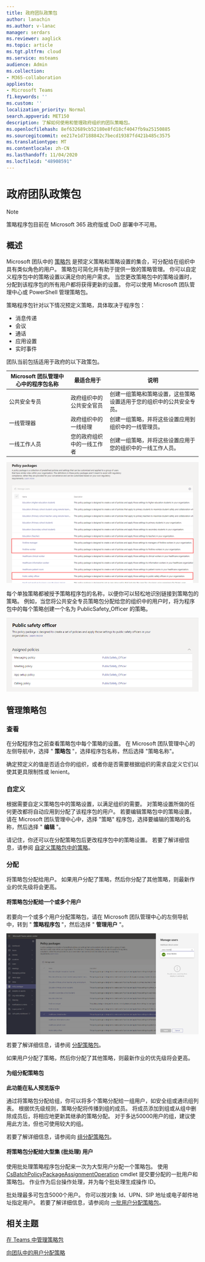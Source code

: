```yaml
---
title: 政府团队政策包
author: lanachin
ms.author: v-lanac
manager: serdars
ms.reviewer: aaglick
ms.topic: article
ms.tgt.pltfrm: cloud
ms.service: msteams
audience: Admin
ms.collection:
- M365-collaboration
appliesto:
- Microsoft Teams
f1.keywords: ''
ms.custom: ''
localization_priority: Normal
search.appverid: MET150
description: 了解如何使用和管理政府组织的团队策略包。
ms.openlocfilehash: 8ef632689cb52180e8fd18cf4047fb9a25150885
ms.sourcegitcommit: ee217e1d7188842c7becd19387fd421b485c3575
ms.translationtype: MT
ms.contentlocale: zh-CN
ms.lasthandoff: 11/04/2020
ms.locfileid: "48908591"
---
```

# <a name="teams-policy-packages-for-government"></a>政府团队政策包

> [!NOTE]
> 策略程序包目前在 Microsoft 365 政府版或 DoD 部署中不可用。

## <a name="overview"></a>概述

Microsoft 团队中的 [策略包](manage-policy-packages.md) 是预定义策略和策略设置的集合，可分配给在组织中具有类似角色的用户。 策略包可简化并有助于提供一致的策略管理。 你可以自定义程序包中的策略设置以满足你的用户需求。 当您更改策略包中的策略设置时，分配到该程序包的所有用户都将获得更新的设置。 你可以使用 Microsoft 团队管理中心或 PowerShell 管理策略包。

策略程序包针对以下情况预定义策略，具体取决于程序包：

- 消息传递
- 会议
- 通话
- 应用设置
- 实时事件

团队当前包括适用于政府的以下政策包。

|Microsoft 团队管理中心中的程序包名称|最适合用于|说明 |
|---------|---------|---------|
|公共安全专员  |政府组织中的公共安全官员  |创建一组策略和策略设置，这些策略设置适用于您的组织中的公共安全专员。 |
|一线管理器  |政府组织中的一线经理 |创建一组策略，并将这些设置应用到组织中的一线管理员。|
|一线工作人员  |您的政府组织中的一线工作者 |创建一组策略，并将这些设置应用于您的组织中的一线工作人员。|

![医疗保健策略程序包的屏幕截图](media/policy-packages-gov.png)

每个单独策略都被授予策略程序包的名称，以便你可以轻松地识别链接到策略包的策略。 例如，当您将公共安全专员策略包分配给您的组织中的用户时，将为程序包中的每个策略创建一个名为 PublicSafety_Officer 的策略。

![医疗保健临床工作者程序包中的策略的屏幕截图](media/policy-packages-public-safety-officer.png)

## <a name="manage-policy-packages"></a>管理策略包

### <a name="view"></a>查看

在分配程序包之前查看策略包中每个策略的设置。 在 Microsoft 团队管理中心的左侧导航中，选择 " **策略包** "，选择程序包名称，然后选择 "策略名称"。

确定预定义的值是否适合你的组织，或者你是否需要根据组织的需求自定义它们以使其更具限制性或 lenient。

### <a name="customize"></a>自定义

根据需要自定义策略包中的策略设置，以满足组织的需要。 对策略设置所做的任何更改都将自动应用到分配了该程序包的用户。 若要编辑策略包中的策略设置，请在 Microsoft 团队管理中心中，选择 "策略" 程序包，选择要编辑的策略的名称，然后选择 " **编辑** "。

请记住，你还可以在分配策略包后更改程序包中的策略设置。 若要了解详细信息，请参阅 [自定义策略包中的策略](manage-policy-packages.md#customize-policies-in-a-policy-package)。 

### <a name="assign"></a>分配

将策略包分配给用户。 如果用户分配了策略，然后你分配了其他策略，则最新作业的优先级将会更高。

#### <a name="assign-a-policy-package-to-one-or-several-users"></a>将策略包分配给一个或多个用户

若要向一个或多个用户分配策略包，请在 Microsoft 团队管理中心的左侧导航中，转到 " **策略程序包** "，然后选择 " **管理用户** "。  

![如何在管理中心分配策略包的屏幕截图](media/policy-packages-healthcare-assign.png)

若要了解详细信息，请参阅 [分配策略包](manage-policy-packages.md#assign-a-policy-package)。

如果用户分配了策略，然后你分配了其他策略，则最新作业的优先级将会更高。

#### <a name="assign-a-policy-package-to-a-group"></a>为组分配策略包

**此功能在私人预览版中**

通过将策略包分配给组，你可以将多个策略分配给一组用户，如安全组或通讯组列表。 根据优先级规则，策略分配将传播到组的成员。 将成员添加到组或从组中删除成员后，将相应地更新其继承的策略分配。 对于多达50000用户的组，建议使用此方法，但也可使用较大的组。

若要了解详细信息，请参阅向 [组分配策略包](assign-policies.md#assign-a-policy-package-to-a-group)。

#### <a name="assign-a-policy-package-to-a-large-set-batch-of-users"></a>将策略包分配给大型集 (批处理) 用户

使用批处理策略程序包分配来一次为大型用户分配一个策略包。 使用 [CsBatchPolicyPackageAssignmentOperation](https://docs.microsoft.com/powershell/module/teams/new-csbatchpolicypackageassignmentoperation) cmdlet 提交要分配的一批用户和策略包。 作业作为后台操作处理，并为每个批处理生成操作 ID。

批处理最多可包含5000个用户。 你可以按对象 Id、UPN、SIP 地址或电子邮件地址指定用户。 若要了解详细信息，请参阅向 [一批用户分配策略包](assign-policies.md#assign-a-policy-package-to-a-batch-of-users)。

## <a name="related-topics"></a>相关主题

[在 Teams 中管理策略包](manage-policy-packages.md)

[向团队中的用户分配策略](assign-policies.md) 
